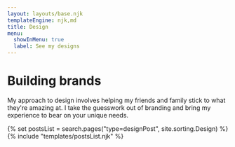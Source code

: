 ```yaml
---
layout: layouts/base.njk
templateEngine: njk,md
title: Design
menu:
  showInMenu: true
  label: See my designs
---
```


# Building brands

My approach to design involves helping my friends and family stick to what
they're amazing at. I take the guesswork out of branding and bring my experience
to bear on your unique needs.

<div class="feed">
{% set postsList = search.pages("type=designPost", site.sorting.Design) %}
{% include "templates/postsList.njk" %}
</div>
